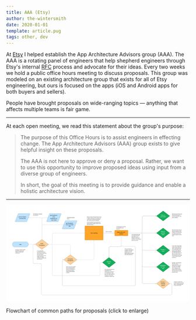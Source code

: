 ```yaml
---
title: AAA (Etsy)
author: the-wintersmith
date: 2020-01-01
template: article.pug
tags: other, dev
---
```


At [Etsy](https://www.etsy.com/) I helped establish the App Architecture Advisors group (AAA). The AAA is a rotating panel of engineers that help shepherd engineers through Etsy's internal  [RFC](https://en.wikipedia.org/wiki/Request_for_Comments) process and advocate for their ideas. Every two weeks we hold a public office hours meeting to discuss proposals. This group was modeled on an existing architecture group that exists for all of Etsy engineering, but ours is focused on the apps (iOS and Android apps for both buyers and sellers).
 
People have brought proposals on wide-ranging topics — anything that affects multiple teams is fair game.

---

At each open meeting, we read this statement about the group's purpose:

> The purpose of this Office Hours is to assist engineers in effecting change. The App Architecture Advisors (AAA) group exists to give helpful insight on these proposals.
>
> The AAA is not here to approve or deny a proposal. Rather, we want to use this opportunity to improve proposed ideas using input from a diverse group of engineers. 
>
> In short, the goal of this meeting is to provide guidance and enable a holistic architecture vision.


---

[![](orangedoc_flow.jpg)](orangedoc_flow.png)

Flowchart of common paths for proposals (click to enlarge)